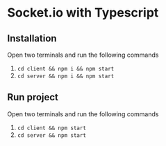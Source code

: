 # Socket.io with Typescript

## Installation

Open two terminals and run the following commands

1. `cd client && npm i && npm start`
2. `cd server && npm i && npm start`

## Run project

Open two terminals and run the following commands

1. `cd client && npm start`
2. `cd server && npm start`
